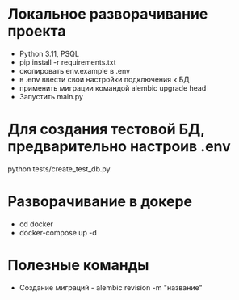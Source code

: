 # Локальное разворачивание проекта
* Python 3.11, PSQL
* pip install -r requirements.txt
* скопировать env.example в .env
* в .env ввести свои настройки подключения к БД
* применить миграции командой alembic upgrade head
* Запустить main.py

# Для создания тестовой БД, предварительно настроив .env
python tests/create_test_db.py

# Разворачивание в докере

* cd docker
* docker-compose up -d

# Полезные команды

* Создание миграций - alembic revision -m "название"

